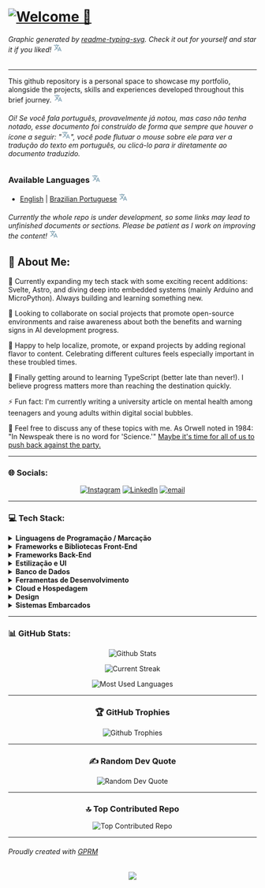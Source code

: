 # [![Welcome 👋](https://readme-typing-svg.demolab.com?font=Noto+Sans+Mono&weight=700&size=64&duration=1500&pause=5000&color=A41BF7&center=true&vCenter=true&random=true&width=850&height=170&lines=Welcome+%F0%9F%91%8B)](./locales/Brazilian_Portuguese.md 'Bem-vindo 👋')

###### Graphic generated by [readme-typing-svg](https://git.io/typing-svg 'Github Link'). Check it out for yourself and star it if you liked! [![Language Tooltip](./locales/Tooltip.svg)](./locales/Brazilian_Portuguese.md 'Gráfico gerado por readme-typing-svg (git.io/typing-svg). Confira você mesmo e apoie o autor, caso tenha gostado!')

---

This github repository is a personal space to showcase my portfolio, alongside the projects, skills and experiences developed throughout this brief journey. [![Language Tooltip](./locales/Tooltip.svg)](./locales/Brazilian_Portuguese.md 'Este repositório do github é um espaço pessoal para mostrar meu portfólio, juntamente com os projetos, habilidades e experiências desenvolvidas ao longo desta minha breve jornada.')

###### Oi! Se você fala português, provavelmente já notou, mas caso não tenha notado, esse documento foi construído de forma que sempre que houver o ícone a seguir: "[![Language Tooltip](./locales/Tooltip.svg)](./locales/Brazilian_Portuguese.md 'Oi! Sou um ícone de exemplo que geralmente contém a versão traduzida do texto escrito anteriormente, salvo essa única exceção 😅')", você pode flutuar o mouse sobre ele para ver a tradução do texto em português, ou clicá-lo para ir diretamente ao documento traduzido.

### Available Languages [![Language Tooltip](./locales/Tooltip.svg)](./locales/Brazilian_Portuguese.md 'Linguagens disponíveis')

- [English](./locales/English.md) | [Brazilian Portuguese](./locales/Brazilian_Portuguese.md) [![Language Tooltip](./locales/Tooltip.svg)](./locales/Brazilian_Portuguese.md 'Inglês | Português Brasileiro')

###### Currently the whole repo is under development, so some links may lead to unfinished documents or sections. Please be patient as I work on improving the content! [![Language Tooltip](./locales/Tooltip.svg)](./locales/Brazilian_Portuguese.md 'Atualmente todo o repositório está em desenvolvimento, então alguns links podem levar a documentos ou seções não finalizadas. Por favor, seja paciente enquanto trabalho na melhoria do conteúdo!')

## 💫 About Me:

🔭 Currently expanding my tech stack with some exciting recent additions: Svelte, Astro, and diving deep into embedded systems (mainly Arduino and MicroPython). Always building and learning something new.

👯 Looking to collaborate on social projects that promote open-source environments and raise awareness about both the benefits and warning signs in AI development progress.

🤝 Happy to help localize, promote, or expand projects by adding regional flavor to content. Celebrating different cultures feels especially important in these troubled times.

🌱 Finally getting around to learning TypeScript (better late than never!). I believe progress matters more than reaching the destination quickly.

⚡ Fun fact: I'm currently writing a university article on mental health among teenagers and young adults within digital social bubbles.

💬 Feel free to discuss any of these topics with me. As Orwell noted in 1984: "In Newspeak there is no word for 'Science.'" [Maybe it's time for all of us to push back against the party.](https://marioamaggioni.wordpress.com/2015/03/06/science-and-the-principles-of-newspeak-by-george-orwell/#:~:text=branches%2E-,There,blasphemy)

---

### 🌐 Socials:

<div align="center" justify-content="center">

[![Instagram](https://img.shields.io/badge/Instagram-%23E4405F.svg?logo=Instagram&logoColor=white)](https://instagram.com/araujo.sem.acento) [![LinkedIn](https://img.shields.io/badge/LinkedIn-%230077B5.svg?logo=linkedin&logoColor=white)](https://linkedin.com/in/araujosemacento) [![email](https://img.shields.io/badge/Email-D14836?logo=gmail&logoColor=white)](mailto:araujosemacento@alu.ufc.br)

</div>

---

### 💻 Tech Stack:

<p align="center">
<details>
<summary><b>Linguagens de Programação / Marcação</b></summary>

[![HTML5](https://img.shields.io/badge/html5-%23E34F26.svg?style=flat&logo=html5&logoColor=white) ![CSS3](https://img.shields.io/badge/css3-%231572B6.svg?style=flat&logo=css3&logoColor=white) ![JavaScript](https://img.shields.io/badge/javascript-%23323330.svg?style=flat&logo=javascript&logoColor=%23F7DF1E) ![TypeScript](https://img.shields.io/badge/typescript-%23007ACC.svg?style=flat&logo=typescript&logoColor=white) ![Python](https://img.shields.io/badge/python-3670A0?style=flat&logo=python&logoColor=ffdd54) ![Java](https://img.shields.io/badge/java-%23ED8B00.svg?style=flat&logo=openjdk&logoColor=white) ![Kotlin](https://img.shields.io/badge/kotlin-%237F52FF.svg?style=flat&logo=kotlin&logoColor=white) ![C](https://img.shields.io/badge/c-%2300599C.svg?style=flat&logo=c&logoColor=white) ![Markdown](https://img.shields.io/badge/markdown-%23000000.svg?style=flat&logo=markdown&logoColor=white)](./README.md)
</details>

<details>
<summary><b>Frameworks e Bibliotecas Front-End</b></summary>

[![React](https://img.shields.io/badge/react-%2320232a.svg?style=flat&logo=react&logoColor=%2361DAFB) ![Next JS](https://img.shields.io/badge/Next-black?style=flat&logo=next.js&logoColor=white) ![Angular](https://img.shields.io/badge/angular-%23DD0031.svg?style=flat&logo=angular&logoColor=white) ![Svelte](https://img.shields.io/badge/svelte-%23f1413d.svg?style=flat&logo=svelte&logoColor=white) ![SvelteKit](https://img.shields.io/badge/sveltekit-%23ff3e00.svg?style=flat&logo=svelte&logoColor=white) ![Astro](https://img.shields.io/badge/astro-%232C2052.svg?style=flat&logo=astro&logoColor=white) ![Alpine.js](https://img.shields.io/badge/alpinejs-white.svg?style=flat&logo=alpinedotjs&logoColor=%238BC0D0) ![jQuery](https://img.shields.io/badge/jquery-%230769AD.svg?style=flat&logo=jquery&logoColor=white) ![P5js](https://img.shields.io/badge/p5.js-ED225D?style=flat&logo=p5.js&logoColor=FFFFFF)](./README.md)
</details>

<details>
<summary><b>Frameworks Back-End</b></summary>

[![Spring Boot](https://img.shields.io/badge/spring%20boot-%236DB33F.svg?style=flat&logo=spring-boot&logoColor=white) ![Django](https://img.shields.io/badge/django-%23092E20.svg?style=flat&logo=django&logoColor=white) ![FastAPI](https://img.shields.io/badge/FastAPI-005571?style=flat&logo=fastapi) ![Flask](https://img.shields.io/badge/flask-%23000.svg?style=flat&logo=flask&logoColor=white) ![NodeJS](https://img.shields.io/badge/node.js-6DA55F?style=flat&logo=node.js&logoColor=white)](./README.md)
</details>

<details>
<summary><b>Estilização e UI</b></summary>

[![TailwindCSS](https://img.shields.io/badge/tailwindcss-%2338B2AC.svg?style=flat&logo=tailwind-css&logoColor=white) ![Bootstrap](https://img.shields.io/badge/bootstrap-%238511FA.svg?style=flat&logo=bootstrap&logoColor=white) ![Bulma](https://img.shields.io/badge/bulma-00D0B1?style=flat&logo=bulma&logoColor=white) ![SASS](https://img.shields.io/badge/SASS-hotpink.svg?style=flat&logo=SASS&logoColor=white) ![SCSS](https://img.shields.io/badge/SCSS-hotpink.svg?style=flat&logo=SASS&logoColor=white) ![Less](https://img.shields.io/badge/less-2B4C80?style=flat&logo=less&logoColor=white) ![Styled Components](https://img.shields.io/badge/styled--components-DB7093?style=flat&logo=styled-components&logoColor=white) ![MUI](https://img.shields.io/badge/MUI-%230081CB.svg?style=flat&logo=mui&logoColor=white) ![Radix UI](https://img.shields.io/badge/radix%20ui-161618.svg?style=flat&logo=radix-ui&logoColor=white)](./README.md)
</details>

<details>
<summary><b>Banco de Dados</b></summary>

[![MySQL](https://img.shields.io/badge/mysql-4479A1.svg?style=flat&logo=mysql&logoColor=white) ![Postgres](https://img.shields.io/badge/postgres-%23316192.svg?style=flat&logo=postgresql&logoColor=white) ![MongoDB](https://img.shields.io/badge/MongoDB-%234ea94b.svg?style=flat&logo=mongodb&logoColor=white) ![Firebase](https://img.shields.io/badge/firebase-%23039BE5.svg?style=flat&logo=firebase)](./README.md)
</details>

<details>
<summary><b>Ferramentas de Desenvolvimento</b></summary>

[![Git](https://img.shields.io/badge/git-%23F05033.svg?style=flat&logo=git&logoColor=white) ![GitHub](https://img.shields.io/badge/github-%23121011.svg?style=flat&logo=github&logoColor=white) ![GitHub Actions](https://img.shields.io/badge/github%20actions-%232671E5.svg?style=flat&logo=githubactions&logoColor=white) ![Docker](https://img.shields.io/badge/docker-%230db7ed.svg?style=flat&logo=docker&logoColor=white) ![Vite](https://img.shields.io/badge/vite-%23646CFF.svg?style=flat&logo=vite&logoColor=white) ![NPM](https://img.shields.io/badge/NPM-%23CB3837.svg?style=flat&logo=npm&logoColor=white) ![Yarn](https://img.shields.io/badge/yarn-%232C8EBB.svg?style=flat&logo=yarn&logoColor=white) ![PNPM](https://img.shields.io/badge/pnpm-%234a4a4a.svg?style=flat&logo=pnpm&logoColor=f69220) ![Bun](https://img.shields.io/badge/Bun-%23000000.svg?style=flat&logo=bun&logoColor=white) ![ESLint](https://img.shields.io/badge/ESLint-4B3263?style=flat&logo=eslint&logoColor=white) ![Prettier](https://img.shields.io/badge/prettier-%23F7B93E.svg?style=flat&logo=prettier&logoColor=black) ![Postman](https://img.shields.io/badge/Postman-FF6C37?style=flat&logo=postman&logoColor=white) ![Gradle](https://img.shields.io/badge/Gradle-02303A.svg?style=flat&logo=Gradle&logoColor=white)](./README.md)
</details>

<details>
<summary><b>Cloud e Hospedagem</b></summary>

[![AWS](https://img.shields.io/badge/AWS-%23FF9900.svg?style=flat&logo=amazon-aws&logoColor=white) ![Vercel](https://img.shields.io/badge/vercel-%23000000.svg?style=flat&logo=vercel&logoColor=white) ![Firebase](https://img.shields.io/badge/firebase-%23039BE5.svg?style=flat&logo=firebase) ![Oracle](https://img.shields.io/badge/Oracle-F80000?style=flat&logo=oracle&logoColor=white)](./README.md)
</details>

<details>
<summary><b>Design</b></summary>

[![Adobe Photoshop](https://img.shields.io/badge/adobe%20photoshop-%2331A8FF.svg?style=flat&logo=adobe%20photoshop&logoColor=white) ![Adobe Illustrator](https://img.shields.io/badge/adobe%20illustrator-%23FF9A00.svg?style=flat&logo=adobe%20illustrator&logoColor=white) ![Figma](https://img.shields.io/badge/figma-%23F24E1E.svg?style=flat&logo=figma&logoColor=white)](./README.md)
</details>

<details>
<summary><b>Sistemas Embarcados</b></summary>

[![Arduino](https://img.shields.io/badge/-Arduino-00979D?style=flat&logo=Arduino&logoColor=white) ![Raspberry Pi](https://img.shields.io/badge/-Raspberry_Pi-C51A4A?style=flat&logo=Raspberry-Pi) ![MicroPython](https://img.shields.io/badge/micropython-2C3A3A?style=flat&logo=micropython&logoColor=white)](./README.md)
</details>

</p>

---

### 📊 GitHub Stats:

<div align="center" justify-content="center">

![Github Stats](https://github-readme-stats.vercel.app/api?username=araujosemacento&theme=radical&hide_border=false&include_all_commits=false&count_private=true)

![Current Streak](https://nirzak-streak-stats.vercel.app/?user=araujosemacento&theme=radical&hide_border=false)

![Most Used Languages](https://github-readme-stats.vercel.app/api/top-langs/?username=araujosemacento&theme=radical&hide_border=false&include_all_commits=true&count_private=true&layout=compact)

</div>

---

<div align="center" justify-content="center">

### 🏆 GitHub Trophies

![Github Trophies](https://github-profile-trophy.vercel.app/?username=araujosemacento&row=2&column=4&theme=radical)

</div>

---

<div align="center" justify-content="center">

### ✍️ Random Dev Quote

![Random Dev Quote](https://quotes-github-readme.vercel.app/api?type=horizontal&theme=radical)

</div>

---

<div align="center" justify-content="center">

### 🔝 Top Contributed Repo

![Top Contributed Repo](https://github-contributor-stats.vercel.app/api?username=araujosemacento&limit=5&theme=radical&combine_all_yearly_contributions=true)

</div>

---

###### Proudly created with [GPRM]( https://gprm.itsvg.in )

<div align="center" justify-content="center">

<!-- markdownlint-disable-next-line -->
[![](https://visitcount.itsvg.in/api?id=araujosemacento&icon=2&color=11)](https://visitcount.itsvg.in)

</div>
